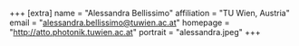 +++
[extra]
name = "Alessandra Bellissimo"
affiliation = "TU Wien, Austria"
email = "alessandra.bellissimo@tuwien.ac.at"
homepage = "http://atto.photonik.tuwien.ac.at"
portrait = "alessandra.jpeg"
+++
